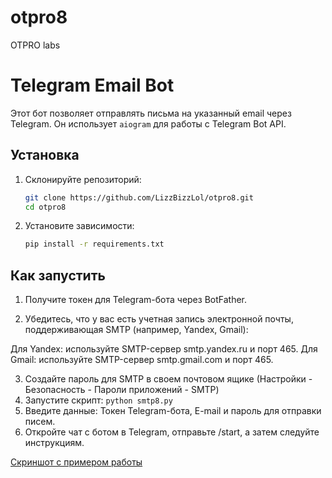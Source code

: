# otpro8
OTPRO labs

# Telegram Email Bot

Этот бот позволяет отправлять письма на указанный email через Telegram. Он использует `aiogram` для работы с Telegram Bot API.

## Установка

1. Склонируйте репозиторий:
   ```bash
   git clone https://github.com/LizzBizzLol/otpro8.git
   cd otpro8
   
2. Установите зависимости:
   ```bash
   pip install -r requirements.txt
   
## Как запустить

1. Получите токен для Telegram-бота через BotFather.

2. Убедитесь, что у вас есть учетная запись электронной почты, поддерживающая SMTP (например, Yandex, Gmail):

Для Yandex: используйте SMTP-сервер smtp.yandex.ru и порт 465.
Для Gmail: используйте SMTP-сервер smtp.gmail.com и порт 465.

3. Создайте пароль для SMTP в своем почтовом ящике (Настройки - Безопасность - Пароли приложений - SMTP)
4. Запустите скрипт: `python smtp8.py`
5. Введите данные:
Токен Telegram-бота, E-mail и пароль для отправки писем.
6. Откройте чат с ботом в Telegram, отправьте /start, а затем следуйте инструкциям.

[Скриншот с примером работы](https://sun9-57.userapi.com/s/v1/ig2/YOoc_656Vkk5uMXXTfyOJ4D2IOeNk_JVGYnrFxuaQVtonH4IWfLTGJGBvL08u8N7EL0L5YCMPL6psl3BewmBHR3K.jpg?quality=95&as=32x20,48x30,72x45,108x68,160x100,240x151,360x226,480x301,540x339,640x401,720x452,1080x678,1280x803&from=bu&u=ZaNnLoR1sIhYwI4Dn2GBVYmvc0gYs2deA2qxaUZ8O28&cs=1280x803)

